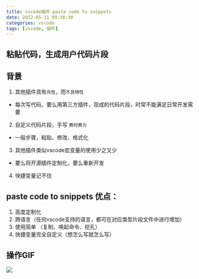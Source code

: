 ```yaml
---
title: vscode插件 paste code to snippets
date: 2022-05-11 09:38:30
categories: vscode
tags: [vscode, 插件]
---
```


## 粘贴代码，生成用户代码片段

## 背景
1. 其他插件具有`共性`，而`不具特性 `
  - 每次写代码，要么用第三方插件，现成的代码片段，时常不能满足日常开发需要
2. 自定义代码片段，手写 `费时费力`
  - 一般步骤，粘贴、修改、格式化
3. 其他插件类似vscode宏变量的使用少之又少
  - 要么将开源插件定制化，要么重新开发
4. 快捷变量记不住

## paste code to snippets 优点： 
1. 高度定制化
2. 跨语言（任何vscode支持的语言，都可在对应类型片段文件中进行增加）
3. 使用简单 （复制、唤起命令、挖孔）
4. 快捷变量完全自定义（想怎么写就怎么写）

## 操作GIF
![](http://t-blog-images.aijs.top/img/Kapture%202022-05-11%20at%2009.39.01.gif)